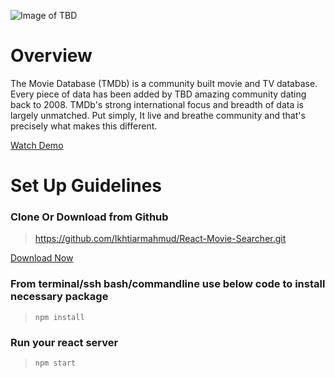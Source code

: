 ![Image of TBD](https://www.themoviedb.org/assets/2/v4/logos/primary-green-d70eebe18a5eb5b166d5c1ef0796715b8d1a2cbc698f96d311d62f894ae87085.svg)

# Overview

The Movie Database (TMDb) is a community built movie and TV database. Every piece of data has been added by TBD amazing community dating back to 2008. TMDb's strong international focus and breadth of data is largely unmatched. Put simply, It live and breathe community and that's precisely what makes this different.

[Watch Demo](https://bs-movie.netlify.com/)

# Set Up Guidelines

### Clone Or Download from Github

> https://github.com/Ikhtiarmahmud/React-Movie-Searcher.git

[Download Now](https://github.com/Ikhtiarmahmud/React-Movie-Searcher/archive/master.zip)

### From terminal/ssh bash/commandline use below code to install necessary package

> `npm install`

### Run your react server

> `npm start`
